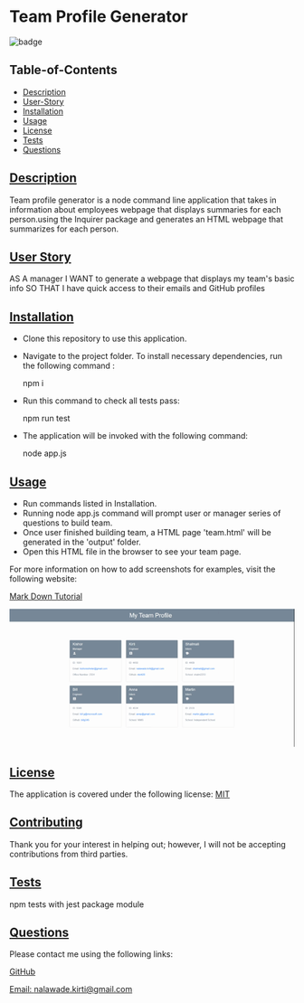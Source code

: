 # Team Profile Generator

![badge](https://img.shields.io/badge/license-MIT-blue)

## Table-of-Contents

- [Description](#description)
- [User-Story](#user-story)
- [Installation](#installation)
- [Usage](#usage)
- [License](#license)
- [Tests](#tests)
- [Questions](#questions)

## [Description](#table-of-contents)

Team profile generator is a node command line application that takes in information about employees webpage that displays summaries for each person.using the Inquirer package and generates an HTML webpage that summarizes for each person.

## [User Story](#table-of-contents)

AS A manager
I WANT to generate a webpage that displays my team's basic info
SO THAT I have quick access to their emails and GitHub profiles

## [Installation](#table-of-contents)

- Clone this repository to use this application.
- Navigate to the project folder. To install necessary dependencies, run  
  the following command :

  npm i

- Run this command to check all tests pass:

  npm run test

- The application will be invoked with the following command:

  node app.js

## [Usage](#table-of-contents)

- Run commands listed in Installation.
- Running node app.js command will prompt user or manager series of  
  questions to build team.
- Once user finished building team, a HTML page 'team.html' will be  
  generated in the 'output' folder.
- Open this HTML file in the browser to see your team page.

For more information on how to add screenshots for examples, visit the following website:

[Mark Down Tutorial](https://agea.github.io/tutorial.md/)

![Screenshots](demo/Team_Profile.gif)

## [License](#table-of-contents)

The application is covered under the following license:
[MIT](https://choosealicense.com/licenses/MIT)

## [Contributing](#table-of-contents)

Thank you for your interest in helping out; however, I will not be accepting contributions from third parties.

## [Tests](#table-of-contents)

npm tests with jest package module

## [Questions](#table-of-contents)

Please contact me using the following links:

[GitHub](https://github.com/nkirti28)

[Email: nalawade.kirti@gmail.com](mailto:nalawade.kirti@gmail.com)
